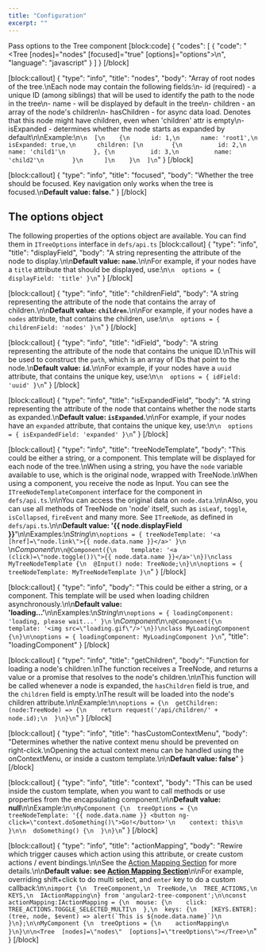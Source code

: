```yaml
---
title: "Configuration"
excerpt: ""
---
```

Pass options to the Tree component
[block:code]
{
  "codes": [
    {
      "code": "    <Tree [nodes]=\"nodes\" [focused]=\"true\" [options]=\"options\"></Tree>\n",
      "language": "javascript"
    }
  ]
}
[/block]

[block:callout]
{
  "type": "info",
  "title": "nodes",
  "body": "Array of root nodes of the tree.\nEach node may contain the following fields:\n- id (required) - a unique ID (among siblings) that will be used to identify the path to the node in the tree\n- name - will be displayed by default in the tree\n- children - an array of the node's children\n- hasChildren - for async data load. Denotes that this node might have children, even when 'children' attr is empty\n- isExpanded - determines whether the node starts as expanded by default\n\nExample:\n```\n  [\n    {\n      id: 1,\n      name: 'root1',\n      isExpanded: true,\n      children: [\n        {\n          id: 2,\n          name: 'child1'\n        }, {\n          id: 3,\n          name: 'child2'\n        }\n      ]\n    }\n  ]\n```"
}
[/block]

[block:callout]
{
  "type": "info",
  "title": "focused",
  "body": "Whether the tree should be focused. Key navigation only works when the tree is focused.\n**Default value: false.**"
}
[/block]
## The options object
The following properties of the options object are available.
You can find them in `ITreeOptions` interface in `defs/api.ts`
[block:callout]
{
  "type": "info",
  "title": "displayField",
  "body": "A string representing the attribute of the node to display.\n\n**Default value: `name`.**\n\nFor example, if your nodes have a `title` attribute that should be displayed, use:\n```\n  options = { displayField: 'title' }\n```"
}
[/block]

[block:callout]
{
  "type": "info",
  "title": "childrenField",
  "body": "A string representing the attribute of the node that contains the array of children.\n\n**Default value: `children`.**\n\nFor example, if your nodes have a `nodes` attribute, that contains the children, use:\n```\n  options = { childrenField: 'nodes' }\n```"
}
[/block]

[block:callout]
{
  "type": "info",
  "title": "idField",
  "body": "A string representing the attribute of the node that contains the unique ID.\nThis will be used to construct the `path`, which is an array of IDs that point to the node.\n**Default value: `id`.**\n\nFor example, if your nodes have a `uuid` attribute, that contains the unique key, use:\n```\n  options = { idField: 'uuid' }\n```"
}
[/block]

[block:callout]
{
  "type": "info",
  "title": "isExpandedField",
  "body": "A string representing the attribute of the node that contains whether the node starts as expanded.\n**Default value: `isExpanded`.**\n\nFor example, if your nodes have an `expanded` attribute, that contains the unique key, use:\n```\n  options = { isExpandedField: 'expanded' }\n```"
}
[/block]

[block:callout]
{
  "type": "info",
  "title": "treeNodeTemplate",
  "body": "This could be either a string, or a component. This template will be displayed for each node of the tree.\nWhen using a string, you have the `node` variable available to use, which is the original node, wrapped with TreeNode.\nWhen using a component, you receive the node as Input. You can see the `ITreeNodeTemplateComponent` interface for the component in `defs/api.ts`.\n\nYou can access the original data on `node.data`.\n\nAlso, you can use all methods of TreeNode on 'node' itself, such as `isLeaf`, `toggle`, `isCollapsed`, `fireEvent` and many more. See `ITreeNode`, as defined in `defs/api.ts`.\n\n**Default value: '{{ node.displayField }}'**\n\nExamples:\n*String*\n```\noptions = { treeNodeTemplate: '<a [href]=\"node.link\">{{ node.data.name }}</a>' }\n``` \n*Component*\n```\n@Component({\n    template: '<a (click)=\"node.toggle())\">{{ node.data.name }}</a>'\n})\nclass MyTreeNodeTemplate {\n  @Input() node: TreeNode;\n}\n\noptions = { treeNodeTemplate: MyTreeNodeTemplate }\n```"
}
[/block]

[block:callout]
{
  "type": "info",
  "body": "This could be either a string, or a component. This template will be used when loading children asynchronously.\n\n**Default value: 'loading...'**\n\nExamples:\n*String*\n```\noptions = { loadingComponent: 'loading, please wait...' }\n``` \n*Component*\n```\n@Component({\n    template: '<img src=\"loading.gif\"/>'\n})\nclass MyLoadingComponent {\n}\n\noptions = { loadingComponent: MyLoadingComponent }\n```",
  "title": "loadingComponent"
}
[/block]

[block:callout]
{
  "type": "info",
  "title": "getChildren",
  "body": "Function for loading a node's children.\nThe function receives a TreeNode, and returns a value or a promise that resolves to the node's children.\n\nThis function will be called whenever a node is expanded, the `hasChildren` field is true, and the `children` field is empty.\nThe result will be loaded into the node's children attribute.\n\nExample:\n```\noptions = {\n  getChildren: (node:TreeNode) => {\n    return request('/api/children/' + node.id);\n  }\n}\n```"
}
[/block]

[block:callout]
{
  "type": "info",
  "title": "hasCustomContextMenu",
  "body": "Determines whether the native context menu should be prevented on right-click.\nOpening the actual context menu can be handled using the onContextMenu, or inside a custom template.\n\n**Default value: false**"
}
[/block]

[block:callout]
{
  "type": "info",
  "title": "context",
  "body": "This can be used inside the custom template, when you want to call methods or use properties from the encapsulating component.\n\n**Default value: null**\n\nExample:\n```\nMyComponent {\n  treeOptions = {\n    treeNodeTemplate: '{{ node.data.name }} <button ng-click=\"context.doSomething()\">Go!</button>'\n    context: this\n  }\n\n  doSomething() {\n  }\n}\n```"
}
[/block]

[block:callout]
{
  "type": "info",
  "title": "actionMapping",
  "body": "Rewire which trigger causes which action using this attribute, or create custom actions / event bindings.\n\nSee the [Action Mapping Section](doc:action-mapping) for more details.\n\n**Default value: see [Action Mapping Section](doc:action-mapping)**\n\nFor example, overriding shift+click to do multi select, and `enter` key to do a custom callback:\n```\nimport {\n  TreeComponent,\n  TreeNode,\n  TREE_ACTIONS,\n  KEYS,\n  IActionMapping\n} from 'angular2-tree-component';\n\nconst actionMapping:IActionMapping = {\n  mouse: {\n    click: TREE_ACTIONS.TOGGLE_SELECTED_MULTI\n  },\n  keys: {\n    [KEYS.ENTER]: (tree, node, $event) => alert(`This is ${node.data.name}`)\n  }\n};\n\nMyComponent {\n  treeOptions = {\n    actionMapping\n  }\n}\n\n<Tree  [nodes]=\"nodes\"  [options]=\"treeOptions\"></Tree>\n```"
}
[/block]